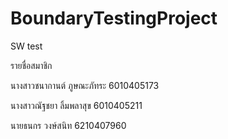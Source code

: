 # BoundaryTestingProject
SW test 

รายชื่อสมาชิก

นางสาวชนากานต์ 	ภูษณะภัทระ 	6010405173

นางสาวณัฐชยา 	ลิ้มพลาสุข 	6010405211

นายธนกร 		วงษ์สนิท 	6210407960
